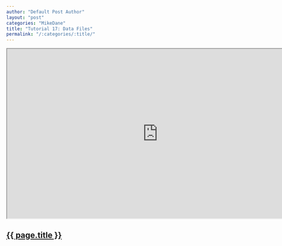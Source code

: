 ```yaml
---
author: "Default Post Author"
layout: "post"
categories: "MikeDane"
title: "Tutorial 17: Data Files"
permalink: "/:categories/:title/"
---
```


<div><iframe width="800" height="450"
src="https://www.youtube.com/embed/M6b0KmLB-pM">
</iframe></div>

## [{{ page.title }}](https://youtu.be/M6b0KmLB-pM)

